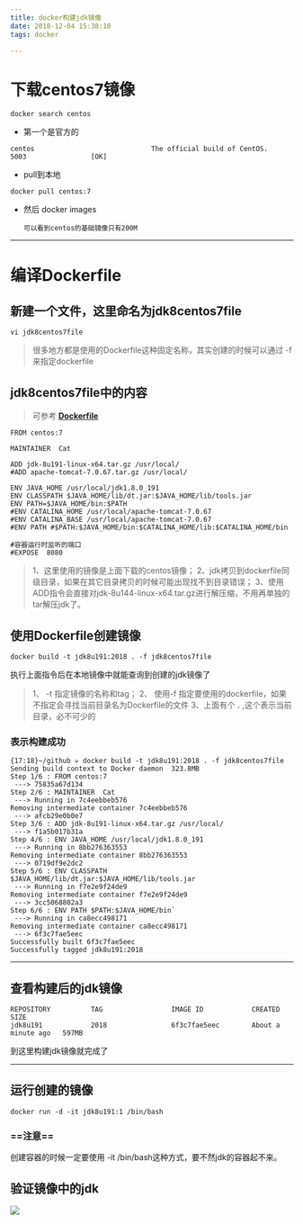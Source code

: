 ```yaml
---
title: docker构建jdk镜像
date: 2018-12-04 15:38:10
tags: docker

---
```


#   下载centos7镜像



```linux
docker search centos
```

* 第一个是官方的

```
centos                             The official build of CentOS.                   5003                [OK]
```

* pull到本地

```
docker pull centos:7
```

* 然后 docker images

  ```
  可以看到centos的基础镜像只有200M
  ```

  <!--more-->

---

#  编译Dockerfile

## 新建一个文件，这里命名为jdk8centos7file

```
vi jdk8centos7file
```

> 很多地方都是使用的Dockerfile这种固定名称，其实创建的时候可以通过 -f 来指定dockerfile

## jdk8centos7file中的内容

> 可参考  [**Dockerfile**](https://github.com/arun-gupta/docker-images/blob/master/oracle-jdk/Dockerfile)

```linux
FROM centos:7

MAINTAINER  Cat

ADD jdk-8u191-linux-x64.tar.gz /usr/local/
#ADD apache-tomcat-7.0.67.tar.gz /usr/local/

ENV JAVA_HOME /usr/local/jdk1.8.0_191
ENV CLASSPATH $JAVA_HOME/lib/dt.jar:$JAVA_HOME/lib/tools.jar
ENV PATH=$JAVA_HOME/bin:$PATH
#ENV CATALINA_HOME /usr/local/apache-tomcat-7.0.67
#ENV CATALINA_BASE /usr/local/apache-tomcat-7.0.67
#ENV PATH #$PATH:$JAVA_HOME/bin:$CATALINA_HOME/lib:$CATALINA_HOME/bin

#容器运行时监听的端口
#EXPOSE  8080
```

>1、这里使用的镜像是上面下载的centos镜像； 
>2、jdk拷贝到dockerfile同级目录，如果在其它目录拷贝的时候可能出现找不到目录错误； 
>3、使用ADD指令会直接对jdk-8u144-linux-x64.tar.gz进行解压缩，不用再单独的tar解压jdk了。

##   使用Dockerfile创建镜像

```linux
docker build -t jdk8u191:2018 . -f jdk8centos7file
```

执行上面指令后在本地镜像中就能查询到创建的jdk镜像了



>1、 -t 指定镜像的名称和tag； 
>2、 使用-f 指定要使用的dockerfile，如果不指定会寻找当前目录名为Dockerfile的文件 
>3、上面有个 **.** ,这个表示当前目录，必不可少的



### 表示构建成功



```
{17:18}~/github ➭ docker build -t jdk8u191:2018 . -f jdk8centos7file
Sending build context to Docker daemon  323.8MB
Step 1/6 : FROM centos:7
 ---> 75835a67d134
Step 2/6 : MAINTAINER  Cat
 ---> Running in 7c4eebbeb576
Removing intermediate container 7c4eebbeb576
 ---> afcb29e0b0e7
Step 3/6 : ADD jdk-8u191-linux-x64.tar.gz /usr/local/
 ---> f1a5b017b31a
Step 4/6 : ENV JAVA_HOME /usr/local/jdk1.8.0_191
 ---> Running in 8bb276363553
Removing intermediate container 8bb276363553
 ---> 0719df9e2dc2
Step 5/6 : ENV CLASSPATH $JAVA_HOME/lib/dt.jar:$JAVA_HOME/lib/tools.jar
 ---> Running in f7e2e9f24de9
Removing intermediate container f7e2e9f24de9
 ---> 3cc5068802a3
Step 6/6 : ENV PATH $PATH:$JAVA_HOME/bin`
 ---> Running in ca8ecc498171
Removing intermediate container ca8ecc498171
 ---> 6f3c7fae5eec
Successfully built 6f3c7fae5eec
Successfully tagged jdk8u191:2018
```



---

##  查看构建后的jdk镜像



```
REPOSITORY          TAG                 IMAGE ID            CREATED              SIZE
jdk8u191            2018                6f3c7fae5eec        About a minute ago   597MB
```

到这里构建jdk镜像就完成了 

---



##   运行创建的镜像

```
docker run -d -it jdk8u191:1 /bin/bash
```



### ==注意==

创建容器的时候一定要使用 -it /bin/bash这种方式，要不然jdk的容器起不来。

## 验证镜像中的jdk

![](/img/2018-12-4/dockerFileToJdk.png)

